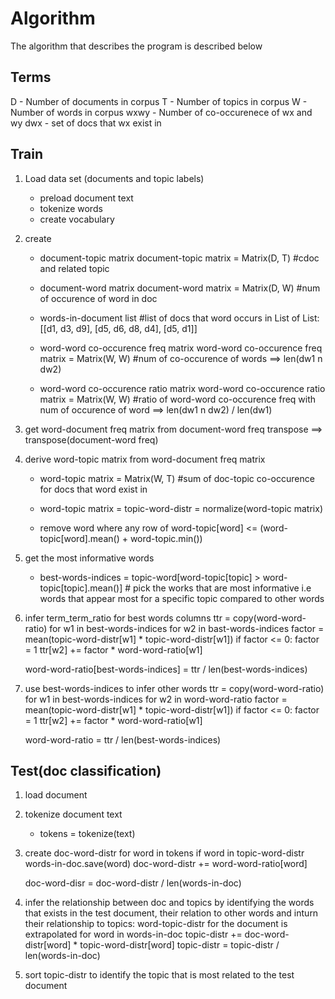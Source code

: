 # Algorithm
The algorithm that describes the program is described below

## Terms
D - Number of documents in corpus
T - Number of topics in corpus
W - Number of words in corpus
wxwy - Number of co-occurenece of wx and wy
dwx - set of docs that wx exist in

## Train
1. Load data set (documents and topic labels)
    - preload document text
    - tokenize words
    - create vocabulary

2. create
    - document-topic matrix
        document-topic matrix = Matrix(D, T) #cdoc and related topic
        
    - document-word matrix
        document-word matrix = Matrix(D, W) #num of occurence of word in doc

    - words-in-document list
        #list of docs that word occurs in
        List of List: [[d1, d3, d9], [d5, d6, d8, d4], [d5, d1]]

    - word-word co-occurence freq matrix
        word-word co-occurence freq matrix = Matrix(W, W) #num of co-occurence of words
        ==> len(dw1 n dw2)

    - word-word co-occurence ratio matrix
        word-word co-occurence ratio matrix = Matrix(W, W) #ratio of word-word co-occurence freq with num of occurence of word
        ==> len(dw1 n dw2) / len(dw1)

3. get word-document freq matrix from document-word freq transpose
    ==> transpose(document-word freq)

4. derive word-topic matrix from word-document freq matrix
    - word-topic matrix = Matrix(W, T) #sum of doc-topic co-occurence for docs that word exist in

    - word-topic matrix = topic-word-distr = normalize(word-topic matrix)
    - remove word where any row of word-topic[word] <= (word-topic[word].mean() + word-topic.min())

5. get the most informative words
    - best-words-indices = topic-word[word-topic[topic] > word-topic[topic].mean()] # pick the works that are most informative i.e words that appear most for a specific topic compared to other words

6. infer term_term_ratio for best words columns
    ttr = copy(word-word-ratio)
    for w1 in best-words-indices
        for w2 in bast-words-indices
            factor = mean(topic-word-distr[w1] * topic-word-distr[w1])
            if factor <= 0: factor = 1
            ttr[w2] += factor * word-word-ratio[w1] 
    
    word-word-ratio[best-words-indices] = ttr / len(best-words-indices)

7. use best-words-indices to infer other words
    ttr = copy(word-word-ratio)
    for w1 in best-words-indices
        for w2 in word-word-ratio
            factor = mean(topic-word-distr[w1] * topic-word-distr[w1])
            if factor <= 0: factor = 1
            ttr[w2] += factor * word-word-ratio[w1] 
    
    word-word-ratio = ttr / len(best-words-indices)


## Test(doc classification)
1. load document
2. tokenize document text
    - tokens = tokenize(text)
3. create doc-word-distr
    for word in tokens
        if word in topic-word-distr
            words-in-doc.save(word)
            doc-word-distr += word-word-ratio[word]

    doc-word-disr = doc-word-distr / len(words-in-doc)

4. infer the relationship between doc and topics by identifying the words that exists in the test document, their relation to other words and inturn their relationship to topics: word-topic-distr for the document is extrapolated
    for word in words-in-doc
        topic-distr += doc-word-distr[word] * topic-word-distr[word]
    topic-distr = topic-distr / len(words-in-doc)

5. sort topic-distr to identify the topic that is most related to the test document